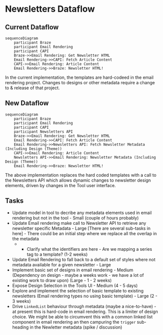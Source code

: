 # Newsletters Dataflow 

## Current Dataflow

```mermaid
sequenceDiagram
    participant Braze
    participant Email Rendering
    participant CAPI
    Braze->>Email Rendering: Get Newsletter HTML
    Email Rendering->>CAPI: Fetch Article Content
    CAPI->>Email Rendering: Article Content
    Email Rendering->>Braze: Newsletter HTML!
```


In the current implementation, the templates are hard-codeed in the email rendering project. Changes to designs or other metadata require a change to & release of that project.

## New Dataflow

```mermaid
sequenceDiagram
    participant Braze
    participant Email Rendering
    participant CAPI
    participant Newsletters API
    Braze->>Email Rendering: Get Newsletter HTML
    Email Rendering->>CAPI: Fetch Article Content
    Email Rendering->>Newsletters API: Fetch Newsletter Metadata (Including Design (Theme))
    CAPI->>Email Rendering: Article Content
    Newsletters API->>Email Rendering: Newsletter Metadata (Including Design (Theme))
    Email Rendering->>Braze: Newsletter HTML!
```

The above implementation replaces the hard coded templates with a call to the Newsletters API which allows dynamic changes to newsletter design elements, driven by changes in the Tool user interface. 

## Tasks

* Update model in tool to decribe any metadata elements used in email rendering but not in the tool - Small (couple of hours probably)
* Update Email rendering make call to Newsletter API to retrieve any newsletter specific Metadata - Large
    [There are several sub-tasks in here] - There could be an initial step where we replace all the overlap in the metadata
    * - Clarify what the identifiers are here - Are we mapping a series tag to a template? (1-2 weeks)
* Update Email Rendering to fall back to a default set of styles where not metadata available for a given newsletter - Large
* Implement basic set of designs in email rendering - Medium (Dependency on design - maybe a weeks work - we have a lot of existing work to draw upon) (Large - 1 - 2 weeks)
* Expose Design Selection in the Tools UI - Medium (4 - 5 days)
* Explore and implement the selection of basic template to existing newsletters (Email rendering types no using basic template) - Large (2 - 3 weeks)
* Drive `LinkedList` behaviour through metadata (maybe a nice-to-have) - at present this is hard-code in email rendering. This is a limiter of design choice. We might be able to circumvent this with a common linked list component in email rendering an then campuring the `trigger` sub-heading in the Newletter metadata (spike / discussion)

